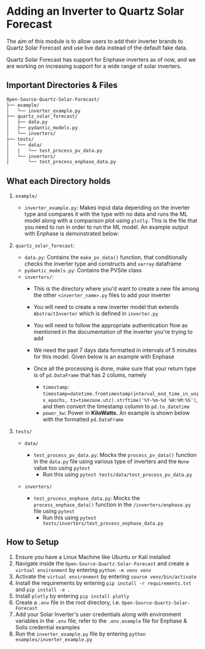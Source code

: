 # Adding an Inverter to Quartz Solar Forecast

The aim of this module is to allow users to add their inverter brands to Quartz Solar Forecast and use live data instead of the default fake data.

Quartz Solar Forecast has support for Enphase inverters as of now, and we are working on increasing support for a wide range of solar inverters.

## Important Directories & Files

```markdown
Open-Source-Quartz-Solar-Forecast/
├── example/
│   └── inverter_example.py
├── quartz_solar_forecast/
│   ├── data.py
│   ├── pydantic_models.py
│   └── inverters/
├── tests/
│   └── data/
│   |   └── test_process_pv_data.py
│   └── inverters/
│       └── test_process_enphase_data.py
```

## What each Directory holds

1. `example/`

   * `inverter_example.py`: Makes input data depending on the inverter type and compares it with the type with no data and runs the ML model along with a comparison plot using `plotly`. This is the file that you need to run in order to run the ML model. An example output with Enphase is demonstrated below:

     
2. `quartz_solar_forecast`:

   * `data.py`: Contains the `make_pv_data()` function, that conditionally checks the inverter type and constructs and `xarray` dataframe
   * `pydantic_models.py`: Contains the PVSite class
   * `inverters/`:
     * This is the directory where you'd want to create a new file among the other `<inverter_name>.py` files to add your inverter
     * You will need to create a new inverter model that extends `AbstractInverter` which is defined in `inverter.py`
     * You will need to follow the appropriate authentication flow as mentioned in the documentation of the inverter you're trying to add
     * We need the past 7 days data formatted in intervals of 5 minutes for this model. Given below is an example with Enphase

       
     * Once all the processing is done, make sure that your return type is of `pd.DataFrame` that has 2 colums, namely

       * `timestamp`: `timestamp=datetime.fromtimestamp(interval_end_time_in_unix_epochs, tz=timezone.utc).strftime('%Y-%m-%d %H:%M:%S')`, and then convert the timestamp column to `pd.to_datetime`
       * `power_kw`: Power in **KiloWatts.** An example is shown below with the formatted `pd.DataFrame`
         
3. `tests/`

   * `data/`

     * `test_process_pv_data.py`: Mocks the `process_pv_data()` function in the `data.py` file using various type of inverters and the `None` value too using `pytest`
       * Run this using `pytest tests/data/test_process_pv_data.py`
   * `inverters/`

     * `test_process_enphase_data.py`: Mocks the `process_enphase_data()` function in the `/inverters/enphase.py` file using `pytest`
       * Run this using `pytest tests/inverters/test_process_enphase_data.py`

## How to Setup

1. Ensure you have a Linux Machine like Ubuntu or Kali installed
2. Navigate inside the `Open-Source-Quartz-Solar-Forecast` and create a `virtual environment` by entering `python -m venv venv`
3. Activate the `virtual environment` by entering `source venv/bin/activate`
4. Install the requirements by entering `pip install -r requirements.txt` and `pip install -e .`
5. Install `plotly` by entering `pip install plotly`
6. Create a `.env` file in the root directory, i.e. `Open-Source-Quartz-Solar-Forecast`
7. Add your Solar Inverter's user credentials along with environment variables in the `.env` file, refer to the `.env.example` file for Enphase & Solis credential examples
8. Run the `inverter_example.py` file by entering `python examples/inverter_example.py`

